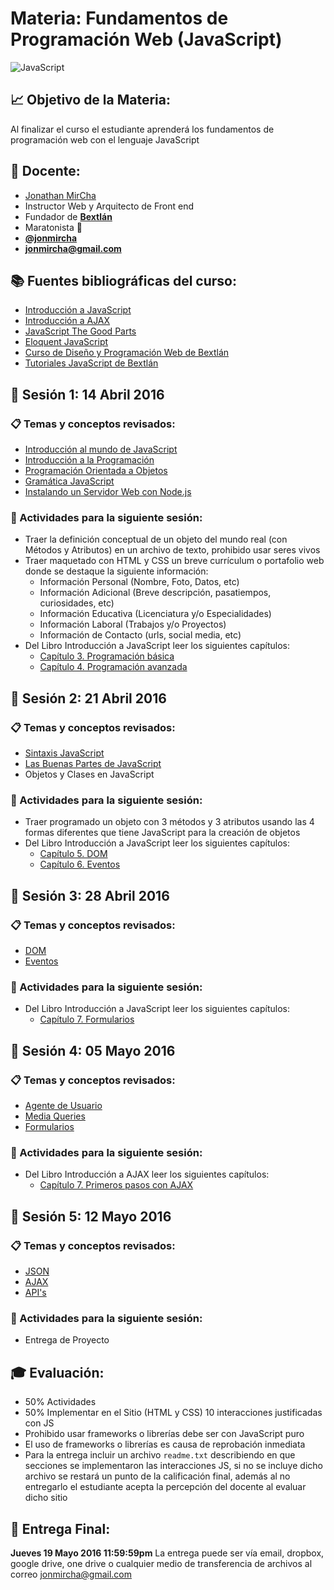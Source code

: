 # Materia: Fundamentos de Programación Web (JavaScript)
![JavaScript](http://bextlan.com/v4/themes/v4/img/tutoriales/javascript.jpg)

## :chart_with_upwards_trend: Objetivo de la Materia:
Al finalizar el curso el estudiante aprenderá los fundamentos de programación web con el lenguaje JavaScript

## :bow: Docente:
* [Jonathan MirCha](http://jonmircha.com)
* Instructor Web y Arquitecto de Front end
* Fundador de **[Bextlán](http://bextlan.com)**
* Maratonista :runner:
* **[@jonmircha](https://twitter.com/jonmircha)**
* **[jonmircha@gmail.com](mailto:jonmircha@gmail.com)** 

## :books: Fuentes bibliográficas del curso:
* [Introducción a JavaScript](http://librosweb.es/libro/javascript/)
* [Introducción a AJAX](http://librosweb.es/libro/ajax/)
* [JavaScript The Good Parts](https://www.ebooks-it.net/ebook/javascript-the-good-parts)
* [Eloquent JavaScript](http://eloquentjavascript.net/)
* [Curso de Diseño y Programación Web de Bextlán](http://bextlan.com/cursos/web/)
* [Tutoriales JavaScript de Bextlán](http://bextlan.com/tutoriales/javascript/)


## :school: Sesión 1: 14 Abril 2016

### :clipboard: Temas y conceptos revisados:
* [Introducción al mundo de JavaScript](./teoria-intro-js.md)
* [Introducción a la Programación](./teoria-poo-js.md)
* [Programación Orientada a Objetos](./teoria-poo-js.md#programaciÓn-orientada-a-objetos)
* [Gramática JavaScript](./teoria-poo-js.md#gramática-javascript)
* [Instalando un Servidor Web con Node.js](./teoria-poo-js.md#servidor-web)

### :pencil: Actividades para la siguiente sesión: 
* Traer la definición conceptual de un objeto del mundo real (con Métodos y Atributos) en un archivo de texto, prohibido usar seres vivos
* Traer maquetado con HTML y CSS un breve currículum o portafolio web donde se destaque la siguiente información:
	* Información Personal (Nombre, Foto, Datos, etc)
	* Información Adicional (Breve descripción, pasatiempos, curiosidades, etc)
	* Información Educativa (Licenciatura y/o Especialidades)
	* Información Laboral (Trabajos y/o Proyectos)
	* Información de Contacto (urls, social media, etc)
* Del Libro Introducción a JavaScript leer los siguientes capítulos:
	* [Capítulo 3. Programación básica](http://librosweb.es/libro/javascript/capitulo_3.html)
	* [Capítulo 4. Programación avanzada](http://librosweb.es/libro/javascript/capitulo_4.html)


## :school: Sesión 2: 21 Abril 2016

### :clipboard: Temas y conceptos revisados:
* [Sintaxis JavaScript](./teoria-poo-js.md#sintaxis-javascript)
* [Las Buenas Partes de JavaScript](./teoria-poo-js.md#las-buenas-partes-de-javascript)
* Objetos y Clases en JavaScript

### :pencil: Actividades para la siguiente sesión:
* Traer programado un objeto con 3 métodos y 3 atributos usando las 4 formas diferentes que tiene JavaScript para la creación de objetos
* Del Libro Introducción a JavaScript leer los siguientes capítulos:
	* [Capítulo 5. DOM](http://librosweb.es/libro/javascript/capitulo_5.html)
	* [Capítulo 6. Eventos](http://librosweb.es/libro/javascript/capitulo_6.html)


## :school: Sesión 3: 28 Abril 2016

### :clipboard: Temas y conceptos revisados: 
* [DOM](./teoria-poo-js.md#dom)
* [Eventos](./teoria-poo-js.md#eventos)

### :pencil: Actividades para la siguiente sesión:
* Del Libro Introducción a JavaScript leer los siguientes capítulos:
	* [Capítulo 7. Formularios](http://librosweb.es/libro/javascript/capitulo_7.html)

## :school: Sesión 4: 05 Mayo 2016

### :clipboard: Temas y conceptos revisados:
* [Agente de Usuario](./teoria-poo-js.md#agente-de-usuario)
* [Media Queries](./teoria-poo-js.md#media-queries)
* [Formularios](./teoria-poo-js.md#formularios)

### :pencil: Actividades para la siguiente sesión:
* Del Libro Introducción a AJAX leer los siguientes capítulos:
	* [Capítulo 7. Primeros pasos con AJAX](http://librosweb.es/libro/ajax/capitulo_7.html)

## :school: Sesión 5: 12 Mayo 2016
### :clipboard: Temas y conceptos revisados: 
* [JSON](./teoria-poo-js.md#json)
* [AJAX](./teoria-poo-js.md#ajax)
* [API's](./teoria-poo-js.md#apis)

### :pencil: Actividades para la siguiente sesión: 
* Entrega de Proyecto

## :mortar_board: Evaluación:
* 50% Actividades
* 50% Implementar en el Sitio (HTML y CSS) 10 interacciones justificadas con JS
* Prohibido usar frameworks o librerías debe ser con JavaScript puro
* El uso de frameworks o librerías es causa de reprobación inmediata
* Para la entrega incluir un archivo `readme.txt` describiendo en que secciones se implementaron las interacciones JS, si no se incluye dicho archivo se restará un punto de la calificación final, además al no entregarlo el estudiante acepta la percepción del docente al evaluar dicho sitio

## :date: Entrega Final: 
**Jueves 19 Mayo 2016 11:59:59pm**
La entrega puede ser vía email, dropbox, google drive, one drive o cualquier medio de transferencia de archivos al correo jonmircha@gmail.com
